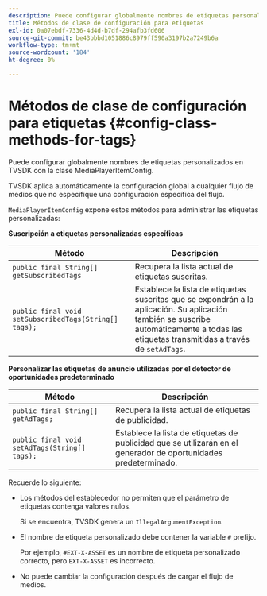 ```yaml
---
description: Puede configurar globalmente nombres de etiquetas personalizados en TVSDK con la clase MediaPlayerItemConfig.
title: Métodos de clase de configuración para etiquetas
exl-id: 0a07ebdf-7336-4d4d-b7df-294afb3fd606
source-git-commit: be43bbbd1051886c8979ff590a3197b2a7249b6a
workflow-type: tm+mt
source-wordcount: '184'
ht-degree: 0%

---
```


# Métodos de clase de configuración para etiquetas {#config-class-methods-for-tags}

Puede configurar globalmente nombres de etiquetas personalizados en TVSDK con la clase MediaPlayerItemConfig.

TVSDK aplica automáticamente la configuración global a cualquier flujo de medios que no especifique una configuración específica del flujo.

`MediaPlayerItemConfig` expone estos métodos para administrar las etiquetas personalizadas:

**Suscripción a etiquetas personalizadas específicas**

| <b>Método</b> | <b>Descripción</b> |
|--- |--- |
| `public final String[] getSubscribedTags` | Recupera la lista actual de etiquetas suscritas. |
| `public final void setSubscribedTags(String[] tags);` | Establece la lista de etiquetas suscritas que se expondrán a la aplicación.  Su aplicación también se suscribe automáticamente a todas las etiquetas transmitidas a través de `setAdTags`. |

**Personalizar las etiquetas de anuncio utilizadas por el detector de oportunidades predeterminado**

| <b>Método</b> | <b>Descripción</b> |
|--- |--- |
| `public final String[] getAdTags;` | Recupera la lista actual de etiquetas de publicidad. |
| `public final void setAdTags(String[] tags);` | Establece la lista de etiquetas de publicidad que se utilizarán en el generador de oportunidades predeterminado. |

Recuerde lo siguiente:

* Los métodos del establecedor no permiten que el parámetro de etiquetas contenga valores nulos.

   Si se encuentra, TVSDK genera un `IllegalArgumentException`.
* El nombre de etiqueta personalizado debe contener la variable `#` prefijo.

   Por ejemplo, `#EXT-X-ASSET` es un nombre de etiqueta personalizado correcto, pero `EXT-X-ASSET` es incorrecto.

* No puede cambiar la configuración después de cargar el flujo de medios.
